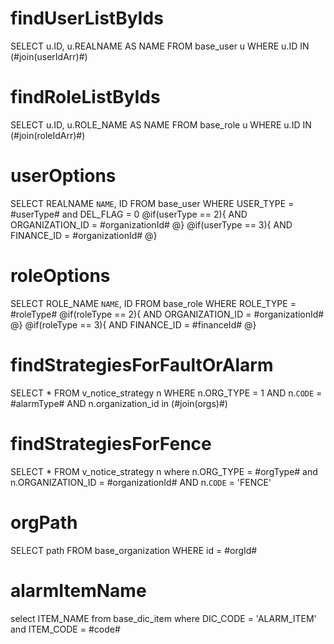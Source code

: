 findUserListByIds
===
SELECT
	u.ID,
	u.REALNAME AS NAME 
FROM
	base_user u 
WHERE
	u.ID IN (#join(userIdArr)#)
	
findRoleListByIds
===
SELECT
	u.ID,
	u.ROLE_NAME AS NAME 
FROM
	base_role u 
WHERE
	u.ID IN (#join(roleIdArr)#)

userOptions
===
SELECT
	REALNAME `NAME`,
	ID 
FROM
	base_user 
WHERE
	USER_TYPE = #userType# 
	and DEL_FLAG = 0
    @if(userType == 2){
        AND ORGANIZATION_ID = #organizationId#
    @}
    @if(userType == 3){
        AND FINANCE_ID = #organizationId#
    @}
	
roleOptions
===
SELECT
	ROLE_NAME `NAME`,
	ID 
FROM
	base_role 
WHERE
	ROLE_TYPE = #roleType# 
    @if(roleType == 2){
        AND ORGANIZATION_ID = #organizationId#
    @}
    @if(roleType == 3){
        AND FINANCE_ID = #financeId#
    @}
	
findStrategiesForFaultOrAlarm
===
SELECT
	* 
FROM
	v_notice_strategy n
	WHERE n.ORG_TYPE = 1
	AND n.`CODE` = #alarmType#
    AND n.organization_id in (#join(orgs)#)
	
findStrategiesForFence
===
SELECT
	* 
FROM
	v_notice_strategy n
	where
	n.ORG_TYPE = #orgType#
	and n.ORGANIZATION_ID = #organizationId#
	AND n.`CODE` = 'FENCE'
	
orgPath
===
SELECT path 
	FROM base_organization WHERE id = #orgId#
	
alarmItemName
===
select ITEM_NAME from base_dic_item where DIC_CODE = 'ALARM_ITEM' and ITEM_CODE = #code#